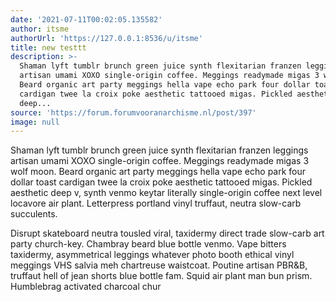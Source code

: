 ```yaml
---
date: '2021-07-11T00:02:05.135582'
author: itsme
authorUrl: 'https://127.0.0.1:8536/u/itsme'
title: new testtt
description: >-
  Shaman lyft tumblr brunch green juice synth flexitarian franzen leggings
  artisan umami XOXO single-origin coffee. Meggings readymade migas 3 wolf moon.
  Beard organic art party meggings hella vape echo park four dollar toast
  cardigan twee la croix poke aesthetic tattooed migas. Pickled aesthetic
  deep...
source: 'https://forum.forumvooranarchisme.nl/post/397'
image: null
---
```

Shaman lyft tumblr brunch green juice synth flexitarian franzen leggings artisan umami XOXO single-origin coffee. Meggings readymade migas 3 wolf moon. Beard organic art party meggings hella vape echo park four dollar toast cardigan twee la croix poke aesthetic tattooed migas. Pickled aesthetic deep v, synth venmo keytar literally single-origin coffee next level locavore air plant. Letterpress portland vinyl truffaut, neutra slow-carb succulents.

Disrupt skateboard neutra tousled viral, taxidermy direct trade slow-carb art party church-key. Chambray beard blue bottle venmo. Vape bitters taxidermy, asymmetrical leggings whatever photo booth ethical vinyl meggings VHS salvia meh chartreuse waistcoat. Poutine artisan PBR&B, truffaut hell of jean shorts blue bottle fam. Squid air plant man bun prism. Humblebrag activated charcoal chur

